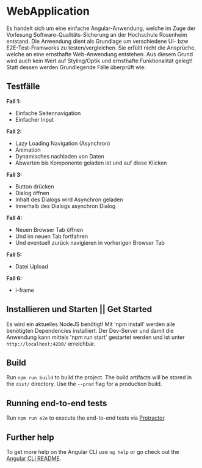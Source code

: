 # WebApplication

Es handelt sich um eine einfache Angular-Anwendung, welche im Zuge der Vorlesung Software-Qualitäts-Sicherung an der Hochschule Rosenheim entstand.
Die Anwendung dient als Grundlage um verschiedene UI- bzw E2E-Test-Framworks zu testen/vergleichen.
Sie erfüllt nicht die Ansprüche, welche an eine ernsthafte Web-Anwendung entstehen.
Aus diesem Grund wird auch kein Wert auf Styling/Optik und ernsthafte Funktionalität gelegt!
Statt dessen werden Grundlegende Fälle überprüft wie:

## Testfälle

**Fall 1:**
- Einfache Seitennavigation
- Einfacher Input

**Fall 2:**
- Lazy Loading Navigation (Asynchron)
- Animation
- Dynamisches nachladen von Daten
- Abwarten bis Komponente geladen ist und auf diese Klicken 

**Fall 3:**
- Button drücken
- Dialog öffnen
- Inhalt des Dialogs wird Asynchron geladen
- Innerhalb des Dialogs asynchron Dialog

**Fall 4:**
- Neuen Browser Tab öffnen
- Und im neuen Tab fortfahren
- Und eventuell zurück navigieren in vorherigen Browser Tab

**Fall 5:**
- Datei Upload

**Fall 6:**
- i-frame

## Installieren und Starten || Get Started

Es wird ein aktuelles NodeJS benötigt!
Mit 'npm install' werden alle benötigten Dependencies installiert.
Der Dev-Server und damit die Anwendung kann mittels 'npm run start' gestartet werden und ist unter `http://localhost:4200/` erreichbar.

## Build

Run `npm run build` to build the project. The build artifacts will be stored in the `dist/` directory. Use the `--prod` flag for a production build.

## Running end-to-end tests

Run `npm run e2e` to execute the end-to-end tests via [Protractor](http://www.protractortest.org/).

## Further help

To get more help on the Angular CLI use `ng help` or go check out the [Angular CLI README](https://github.com/angular/angular-cli/blob/master/README.md).




